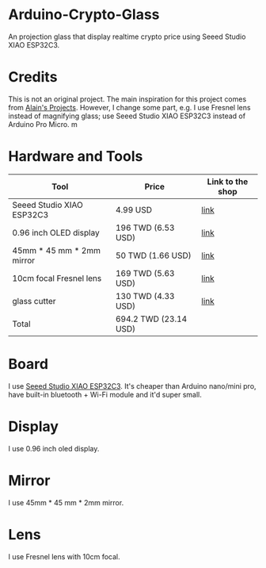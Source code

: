 # Arduino-Crypto-Glass
An projection glass that display realtime crypto price using Seeed Studio XIAO ESP32C3.

# Credits
This is not an original project. The main inspiration for this project comes from [Alain's Projects](https://www.instructables.com/Arduino-Data-Glasses-for-My-Multimeter/). However, I change some part, e.g. I use Fresnel lens instead of magnifying glass; use Seeed Studio XIAO ESP32C3 instead of Arduino Pro Micro. 
m

# Hardware and Tools
|            Tool            |       Price       |   Link to the shop   |
| -------------------------- | ----------------- | -------------------- |
| Seeed Studio XIAO ESP32C3 |      4.99 USD      | [link](https://www.seeedstudio.com/Seeed-XIAO-ESP32C3-p-5431.html) |
| 0.96 inch OLED display    | 196 TWD (6.53 USD) | [link](https://shopee.tw/%E3%80%90%E5%82%91%E6%A3%AE%E5%89%B5%E5%B7%A5%E3%80%910.96%E5%90%8B-OLED-128x64-%E4%BD%8E%E8%80%97%E9%9B%BB-%E9%AB%98%E8%A7%A3%E6%9E%90-%E5%8F%AF%E9%A1%AF%E7%A4%BA%E9%BB%9E%E9%99%A3%E5%9C%96-Arduino-%E9%80%81%E7%AF%84%E4%BE%8B%E7%A8%8B%E5%BC%8F-%E5%A4%A7%E5%8B%9DLCD-i.20917936.390571551?sp_atk=32cd96d6-f768-4b44-a4dc-7f2c103764c7&xptdk=32cd96d6-f768-4b44-a4dc-7f2c103764c7) |
| 45mm * 45 mm * 2mm mirror |  50 TWD (1.66 USD) | [link](https://shopee.tw/HSIN-KO-%E5%8F%B0%E7%81%A3%E8%A3%BD-1.1mm-1.3mm-2mm-%E9%8A%80%E9%8F%A1-DIY-%E5%B9%B3%E9%9D%A2%E9%8F%A1-%E6%96%B9%E5%BD%A2-%E6%89%8B%E5%B7%A5%E8%97%9D-%E5%B0%8F%E6%96%B9%E9%8F%A1-%E8%A3%B8%E9%8F%A1%E7%89%87(2pcs%E8%A3%9D)-i.13542007.22770131123) |
| 10cm focal Fresnel lens   | 169 TWD (5.63 USD) | [link](https://shopee.tw/%F0%9F%8C%B8%E6%97%A5%E6%9C%AC%E8%A3%BD%F0%9F%8C%B8%E3%80%90I.L.K.%E3%80%913.5x-80x43mm-%E8%8F%B2%E6%B6%85%E7%88%BE%E8%B6%85%E8%BC%95%E8%96%84%E6%94%9C%E5%B8%B6%E5%9E%8B%E6%94%BE%E5%A4%A7%E9%8F%A1-%E5%90%8D%E7%89%87%E5%B0%BA%E5%AF%B8-018-AN-%E7%86%B1%E9%8A%B7%E4%BA%BA%E6%B0%A3%E5%B0%8F%E7%89%A9-i.6108602.576784496) |
| glass cutter              | 130 TWD (4.33 USD) | [link](https://www.seeedstudio.com/Seeed-XIAO-ESP32C3-p-5431.html](https://shopee.tw/%E3%80%8E%E6%A8%82%E8%B6%A3%E7%94%9F%E6%B4%BB%E3%80%8F%E6%97%A5%E5%BC%8F%E7%8E%BB%E7%92%83%E5%88%80-HTJ3-%E7%8E%BB%E7%92%83%E5%88%80-%E7%8E%BB%E7%92%83%E5%88%87%E5%89%B2%E5%88%80-%E7%8E%BB%E7%92%83%E5%88%80-%E5%A4%9A%E5%8A%9F%E8%83%BD-%E5%88%87%E5%89%B2%E5%B7%A5%E5%85%B7-%E9%87%91%E5%89%9B%E7%9F%B3%E7%8E%BB%E7%92%83%E5%88%80-%E9%87%91%E5%89%9B%E7%9F%B3-%E5%9C%93%E8%A6%8F%E5%88%80-i.481628583.12809748373)) |
|           Total           |694.2 TWD (23.14 USD)|  |

# Board
I use [Seeed Studio XIAO ESP32C3](https://wiki.seeedstudio.com/XIAO_ESP32C3_Getting_Started/). It's cheaper than Arduino nano/mini pro, have built-in bluetooth + Wi-Fi module and it'd super small. 

# Display
I use 0.96 inch oled display.

# Mirror
I use 45mm * 45 mm * 2mm mirror.

# Lens
I use Fresnel lens with 10cm focal.
